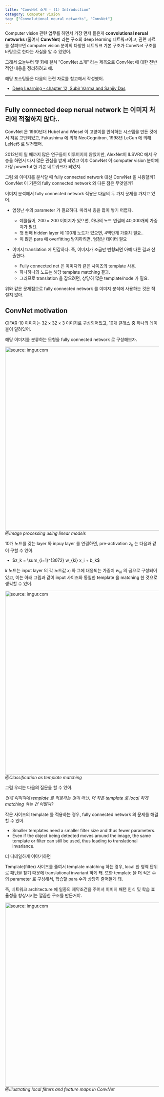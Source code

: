 ```yaml
---
title: "ConvNet 소개 - (1) Introduction"
category: Computer vision
tag: ["Convolutional neural networks", "ConvNet"]
---
```


Computer vision 관련 업무를 하면서 가장 먼저 들은게 **convolutional nerual networks** (줄여서 **ConvNet**) 라는 구조의 deep learning 네트워크이고, 관련 자료를 살펴보면 computer vision 분야의 다양한 네트워크 기본 구조가 ConvNet 구조를 바탕으로 한다는 사실을 알 수 있었어.

그래서 오늘부터 몇 회에 걸쳐 "ConvNet 소개" 라는 제목으로 ConvNet 에 대한 전반적인 내용을 정리하려고 해.

해당 포스팅들은 다음의 관련 자료를 참고해서 작성했어.

 - [Deep Learning - chapter 12, Subir Varma and Sanjiv Das](https://srdas.github.io/DLBook/ConvNets.html)

--- 
## Fully connected deep nerual network 는 이미지 처리에 적절하지 않다..

ConvNet 은 1960년대 Hubel and Wiesel 이 고양이를 인식하는 시스템을 만든 것에서 처음 고안되었고, Fukushima 에 의해 NeoCognitron, 1998년 LeCun 에 의해 LeNet5 로 발전했어. 

2012년이 될 때까지 많은 연구들이 이루어지지 않았지만, AlexNet이 ILSVRC 에서 우승을 하면서 다시 많은 관심을 받게 되었고 이후 ConvNet 이 computer vision 분야에 가장 powerful 한 기본 네트워크가 되었지.

그럼 왜 이미지를 분석할 때 fully connected network 대신 ConvNet 을 사용할까?
ConvNet 이 기존의 fully connected network 와 다른 점은 무엇일까?

이미지 분석에서 fully connected network 적용은 다음의 두 가지 문제를 가지고 있어.

 - 엄청난 수의 parameter 가 필요하다. 따라서 층을 많이 쌓기 어렵다.
   + 예를들어, $200\times 200$ 이미지가 있으면, 하나의 노드 연결에 40,000개의 가중치가 필요
   + 첫 번째 hidden layer 에 100개 노드가 있으면, 4백만개 가중치 필요..
   + 이 많은 para 에 overfitting 방지하려면, 엄청난 데이터 필요

 - 이미지 translation 에 민감하다. 즉, 이미지가 조금만 변형되면 아예 다른 결과 산출한다.
   + Fully connected net 은 이미지와 같은 사이즈의 template 사용.
   + 하나하나의 노드는 해당 template matching 결과.
   + 그러므로 translation 을 잡으려면, 상당히 많은 template/node 가 필요.

위와 같은 문제점으로 fully connected network 를 이미지 분석에 사용하는 것은 적절치 않아.

## ConvNet motivation

CIFAR-10 이미지는 $32\times 32 \times 3$ 이미지로 구성되어있고, 10개 클래스 중 하나의 레이블이 달려있어.

해당 이미지를 분류하는 모형을 fully connected network 로 구성해보자.

<a href="https://i.imgur.com/i0xfcGA"><img src="https://i.imgur.com/i0xfcGA.jpg" width="600px" title="source: imgur.com"/></a>
_@Image processing using linear models_

10개 노드를 갖는 layer 와 inpuy layer 를 연결하면, pre-activation $z_k$ 는 다음과 같이 구할 수 있어.

 - $z_k = \sum_{i=1}^{3072} w_{ki} x_i + b_k$

$k$ 노드는 input layer 의 각 노드값 $x_i$ 와 그에 대응되는 가중치 $w_{ki}$ 의 곱으로 구성되어있고, 이는 아래 그림과 같이 input 사이즈와 동일한 template 을 matching 한 것으로 생각할 수 있어.

<a href="https://i.imgur.com/Lm3A2m4"><img src="https://i.imgur.com/Lm3A2m4.jpg" width="600px" title="source: imgur.com"/></a>
_@Classification as template matching_

그럼 우리는 다음의 질문을 할 수 있어.

_전체 이미지에 template 를 적용하는 것이 아닌, 더 작은 template 로 local 하게 matching 하는 건 어떨까?_

작은 사이즈의 template 를 적용하는 경우, fully connected network 의 문제를 해결할 수 있어.

 - Smaller templates need a smaller filter size and thus fewer parameters.
 - Even if the object being detected moves around the image, the same template or filter can still be used, thus leading to translational invariance.

더 디테일하게 이야기하면

Template(filter) 사이즈를 줄여서 template matching 하는 경우, local 한 영역 단위로 패턴을 찾기 때문에 translational invariant 하게 돼.
또한 template 을 더 적은 수의 parameter 로 구성해서, 학습할 para 수가 상당히 줄어들게 돼.

즉, 네트워크 architecture 에 일종의 제약조건을 주어서 이미지 패턴 인식 및 학습 효율성을 향상시키는 깔끔한 구조를 만든거야.

<a href="https://i.imgur.com/f9LFYZ2"><img src="https://i.imgur.com/f9LFYZ2.jpg" width="600px" title="source: imgur.com"/></a>
_@Illustrating local filters and feature maps in ConvNet_

